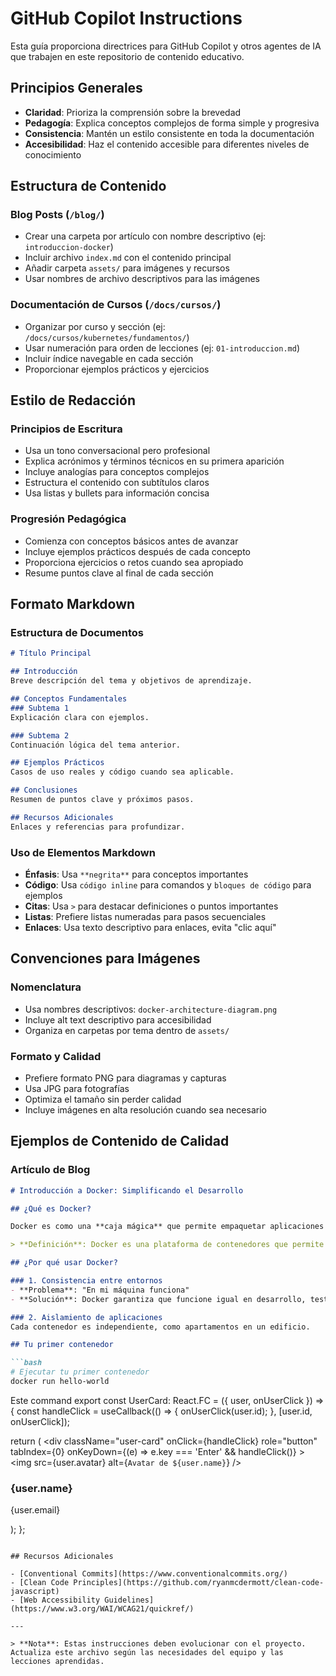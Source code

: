 # GitHub Copilot Instructions

Esta guía proporciona directrices para GitHub Copilot y otros agentes de IA que trabajen en este repositorio de contenido educativo.

## Principios Generales

- **Claridad**: Prioriza la comprensión sobre la brevedad
- **Pedagogía**: Explica conceptos complejos de forma simple y progresiva
- **Consistencia**: Mantén un estilo consistente en toda la documentación
- **Accesibilidad**: Haz el contenido accesible para diferentes niveles de conocimiento

## Estructura de Contenido

### Blog Posts (`/blog/`)
- Crear una carpeta por artículo con nombre descriptivo (ej: `introduccion-docker`)
- Incluir archivo `index.md` con el contenido principal
- Añadir carpeta `assets/` para imágenes y recursos
- Usar nombres de archivo descriptivos para las imágenes

### Documentación de Cursos (`/docs/cursos/`)
- Organizar por curso y sección (ej: `/docs/cursos/kubernetes/fundamentos/`)
- Usar numeración para orden de lecciones (ej: `01-introduccion.md`)
- Incluir índice navegable en cada sección
- Proporcionar ejemplos prácticos y ejercicios

## Estilo de Redacción

### Principios de Escritura
- Usa un tono conversacional pero profesional
- Explica acrónimos y términos técnicos en su primera aparición
- Incluye analogías para conceptos complejos
- Estructura el contenido con subtítulos claros
- Usa listas y bullets para información concisa

### Progresión Pedagógica
- Comienza con conceptos básicos antes de avanzar
- Incluye ejemplos prácticos después de cada concepto
- Proporciona ejercicios o retos cuando sea apropiado
- Resume puntos clave al final de cada sección

## Formato Markdown

### Estructura de Documentos
```markdown
# Título Principal

## Introducción
Breve descripción del tema y objetivos de aprendizaje.

## Conceptos Fundamentales
### Subtema 1
Explicación clara con ejemplos.

### Subtema 2
Continuación lógica del tema anterior.

## Ejemplos Prácticos
Casos de uso reales y código cuando sea aplicable.

## Conclusiones
Resumen de puntos clave y próximos pasos.

## Recursos Adicionales
Enlaces y referencias para profundizar.
```

### Uso de Elementos Markdown
- **Énfasis**: Usa `**negrita**` para conceptos importantes
- **Código**: Usa `código inline` para comandos y `bloques de código` para ejemplos
- **Citas**: Usa `>` para destacar definiciones o puntos importantes
- **Listas**: Prefiere listas numeradas para pasos secuenciales
- **Enlaces**: Usa texto descriptivo para enlaces, evita "clic aquí"

## Convenciones para Imágenes

### Nomenclatura
- Usa nombres descriptivos: `docker-architecture-diagram.png`
- Incluye alt text descriptivo para accesibilidad
- Organiza en carpetas por tema dentro de `assets/`

### Formato y Calidad
- Prefiere formato PNG para diagramas y capturas
- Usa JPG para fotografías
- Optimiza el tamaño sin perder calidad
- Incluye imágenes en alta resolución cuando sea necesario

## Ejemplos de Contenido de Calidad

### Artículo de Blog
```markdown
# Introducción a Docker: Simplificando el Desarrollo

## ¿Qué es Docker?

Docker es como una **caja mágica** que permite empaquetar aplicaciones junto con todas sus dependencias. Imagina que quieres enviar un regalo frágil por correo: lo empaquetas cuidadosamente en una caja con todo lo necesario para que llegue intacto.

> **Definición**: Docker es una plataforma de contenedores que permite crear, distribuir y ejecutar aplicaciones de forma consistente en cualquier entorno.

## ¿Por qué usar Docker?

### 1. Consistencia entre entornos
- **Problema**: "En mi máquina funciona"
- **Solución**: Docker garantiza que funcione igual en desarrollo, testing y producción

### 2. Aislamiento de aplicaciones
Cada contenedor es independiente, como apartamentos en un edificio.

## Tu primer contenedor

```bash
# Ejecutar tu primer contenedor
docker run hello-world
```

Este command
export const UserCard: React.FC<UserCardProps> = ({ user, onUserClick }) => {
  const handleClick = useCallback(() => {
    onUserClick(user.id);
  }, [user.id, onUserClick]);

  return (
    <div 
      className="user-card" 
      onClick={handleClick}
      role="button"
      tabIndex={0}
      onKeyDown={(e) => e.key === 'Enter' && handleClick()}
    >
      <img src={user.avatar} alt={`Avatar de ${user.name}`} />
      <h3>{user.name}</h3>
      <p>{user.email}</p>
    </div>
  );
};
```

## Recursos Adicionales

- [Conventional Commits](https://www.conventionalcommits.org/)
- [Clean Code Principles](https://github.com/ryanmcdermott/clean-code-javascript)
- [Web Accessibility Guidelines](https://www.w3.org/WAI/WCAG21/quickref/)

---

> **Nota**: Estas instrucciones deben evolucionar con el proyecto. Actualiza este archivo según las necesidades del equipo y las lecciones aprendidas.
